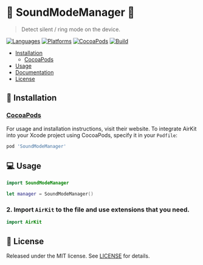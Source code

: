 # 📴 SoundModeManager 📳
> Detect silent / ring mode on the device.

[![Languages](https://img.shields.io/github/languages/top/yurii-lysytsia/SoundModeManager?color=orange)]()
[![Platforms](https://img.shields.io/cocoapods/p/SoundModeManager)]()
[![CocoaPods](https://img.shields.io/cocoapods/v/SoundModeManager?color=red)]()
[![Build](https://img.shields.io/github/workflow/status/yurii-lysytsia/SoundModeManager/Prepare%20to%20deploy)]()

- [Installation](#-installation)
    - [CocoaPods](#cocoapods)
- [Usage](#-usage)
- [Documentation](#-documentation)
- [License](#-license)

## 🚀 Installation

### [CocoaPods](https://cocoapods.org) 
For usage and installation instructions, visit their website. To integrate AirKit into your Xcode project using CocoaPods, specify it in your `Podfile`:
```ruby
pod 'SoundModeManager'
```

## 💻 Usage 

```swift
import SoundModeManager

let manager = SoundModeManager()
```

### 2. Import `AirKit` to the file and use extensions that you need.
```swift
import AirKit
```

## 📜 License
Released under the MIT license. See [LICENSE](LICENSE) for details.
